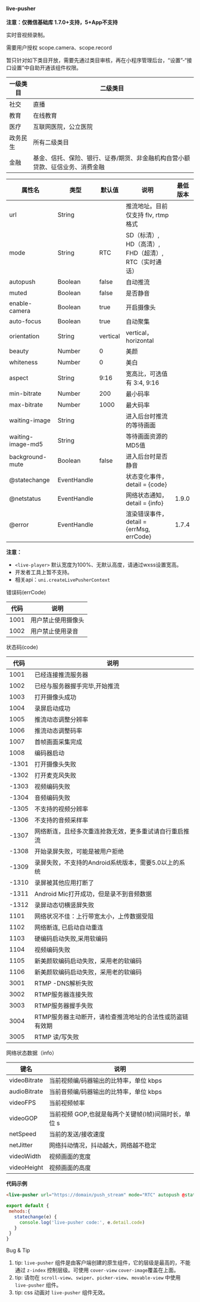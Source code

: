 #### live-pusher

**注意：仅微信基础库 1.7.0+支持，5+App不支持**

实时音视频录制。

需要用户授权 scope.camera、scope.record

暂只针对如下类目开放，需要先通过类目审核，再在小程序管理后台，“设置”-“接口设置”中自助开通该组件权限。

|一级类目	|二级类目																																			|
|---|---|
|社交			|直播																																					|
|教育			|在线教育																																			|
|医疗			|互联网医院，公立医院																													|
|政务民生	|所有二级类目																																	|
|金融			|基金、信托、保险、银行、证券/期货、非金融机构自营小额贷款、征信业务、消费金融|

|属性名						|类型				|默认值			|说明																									|最低版本				|
|---------------	|-----			|----------	|----------------------------------										|--------------	|
|url							|String			|						|推流地址。目前仅支持 flv, rtmp 格式									|								|
|mode							|String			|RTC				|SD（标清）, HD（高清）, FHD（超清）, RTC（实时通话）	|								|
|autopush					|Boolean		|false			|自动推流																							|								|
|muted						|Boolean		|false			|是否静音																							|								|
|enable-camera		|Boolean		|true				|开启摄像头																						|								|
|auto-focus				|Boolean		|true				|自动聚集																							|								|
|orientation			|String			|vertical		|vertical，horizontal																	|								|
|beauty						|Number			|0					|美颜																									|								|
|whiteness				|Number			|0					|美白																									|								|
|aspect						|String			|9:16				|宽高比，可选值有 3:4, 9:16														|								|
|min-bitrate			|Number			|200				|最小码率																							|								|
|max-bitrate			|Number			|1000				|最大码率																							|								|
|waiting-image		|String			|						|进入后台时推流的等待画面															|								|
|waiting-image-md5|String			|						|等待画面资源的MD5值																	|								|
|background-mute	|Boolean		|false			|进入后台时是否静音																		|								|
|@statechange	|EventHandle|						|状态变化事件，detail = {code}												|								|
|@netstatus		|EventHandle|						|网络状态通知，detail = {info}												|1.9.0					|
|@error				|EventHandle|						|渲染错误事件，detail = {errMsg, errCode}							|1.7.4					|

**注意：**

* ```<live-player>``` 默认宽度为100%、无默认高度，请通过wxss设置宽高。
* 开发者工具上暂不支持。
* 相关api：```uni.createLivePusherContext```

错误码(errCode)

|代码	|说明								|
|---|---|
|1001	|用户禁止使用摄像头	|
|1002	|用户禁止使用录音		|

状态码(code)

|代码	|说明																											|
|---	|---																											|
|1001	|已经连接推流服务器																				|
|1002	|已经与服务器握手完毕,开始推流														|
|1003	|打开摄像头成功																						|
|1004	|录屏启动成功																							|
|1005	|推流动态调整分辨率																				|
|1006	|推流动态调整码率																					|
|1007	|首帧画面采集完成																					|
|1008	|编码器启动																								|
|-1301|打开摄像头失败																						|
|-1302|打开麦克风失败																						|
|-1303|视频编码失败																							|
|-1304|音频编码失败																							|
|-1305|不支持的视频分辨率																				|
|-1306|不支持的音频采样率																				|
|-1307|网络断连，且经多次重连抢救无效，更多重试请自行重启推流		|
|-1308|开始录屏失败，可能是被用户拒绝														|
|-1309|录屏失败，不支持的Android系统版本，需要5.0以上的系统			|
|-1310|录屏被其他应用打断了																			|
|-1311|Android Mic打开成功，但是录不到音频数据									|
|-1312|录屏动态切横竖屏失败																			|
|1101	|网络状况不佳：上行带宽太小，上传数据受阻									|
|1102	|网络断连, 已启动自动重连																	|
|1103	|硬编码启动失败,采用软编码																|
|1104	|视频编码失败																							|
|1105	|新美颜软编码启动失败，采用老的软编码											|
|1106	|新美颜软编码启动失败，采用老的软编码											|
|3001	|RTMP -DNS解析失败																				|
|3002	|RTMP服务器连接失败																				|
|3003	|RTMP服务器握手失败																				|
|3004	|RTMP服务器主动断开，请检查推流地址的合法性或防盗链有效期	|
|3005	|RTMP 读/写失败																						|

网络状态数据（info）

|键名					|说明																									|
|---					|---																									|
|videoBitrate	|当前视频编/码器输出的比特率，单位 kbps								|
|audioBitrate	|当前音频编/码器输出的比特率，单位 kbps								|
|videoFPS			|当前视频帧率																					|
|videoGOP			|当前视频 GOP,也就是每两个关键帧(I帧)间隔时长，单位 s	|
|netSpeed			|当前的发送/接收速度																	|
|netJitter		|网络抖动情况，抖动越大，网络越不稳定									|
|videoWidth		|视频画面的宽度																				|
|videoHeight	|视频画面的高度																				|
**代码示例**
 
 ```html
 <live-pusher url="https://domain/push_stream" mode="RTC" autopush @statechange="statechange" style="width: 300px; height: 225px;" />
 ```
 
 ```javascript
export default {
  mehods:{
    statechange(e) {
      console.log('live-pusher code:', e.detail.code)
    }
  }
}
 ```
 
 Bug & Tip
1. tip: ```live-pusher``` 组件是由客户端创建的原生组件，它的层级是最高的，不能通过 ```z-index``` 控制层级。可使用 ```cover-view``` ```cover-image```覆盖在上面。
2. tip: 请勿在 ```scroll-view```、```swiper```、```picker-view```、```movable-view``` 中使用 ```live-pusher``` 组件。
3. tip: css 动画对 ```live-pusher``` 组件无效。